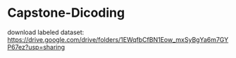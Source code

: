 # Capstone-Dicoding

download labeled dataset: 
https://drive.google.com/drive/folders/1EWqfbCfBN1Eow_mxSyBgYa6m7GYP67ez?usp=sharing
